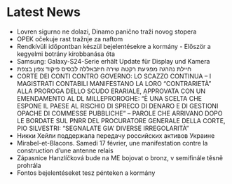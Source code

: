 # Latest News
-  Lovren sigurno ne dolazi, Dinamo panično traži novog stopera
-  OPEK očekuje rast tražnje za naftom
-  Rendkívüli időpontban készül bejelentésekre a kormány - Először a kegyelmi botrány kirobbanása óta
-  Samsung: Galaxy-S24-Serie erhält Update für Display und Kamera
-  חיילת נהרגה מפגיעת רקטה שירה חיזבאללה לבסיס פיקוד צפון בצפת
-  CORTE DEI CONTI CONTRO GOVERNO: LO SCAZZO CONTINUA – I MAGISTRATI CONTABILI MANIFESTANO LA LORO “CONTRARIETÀ” ALLA PROROGA DELLO SCUDO ERARIALE, APPROVATA CON UN EMENDAMENTO AL DL MILLEPROROGHE: “È UNA SCELTA CHE ESPONE IL PAESE AL RISCHIO DI SPRECO DI DENARO E DI GESTIONI OPACHE DI COMMESSE PUBBLICHE” – PAROLE CHE ARRIVANO DOPO LE BORDATE SUL PNRR DEL PROCURATORE GENERALE DELLA CORTE, PIO SILVESTRI: “SEGNALATE GIA’ DIVERSE IRREGOLARITÀ”
-  Никки Хейли поддержала передачу российских активов Украине
-  Mirabel-et-Blacons. Samedi 17 février, une manifestation contre la construction d’une antenne relais
-  Zápasnice Hanzlíčková bude na ME bojovat o bronz, v semifinále těsně prohrála
-  Fontos bejelentéseket tesz pénteken a kormány
